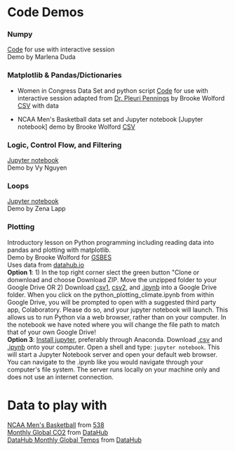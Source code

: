 # Code Demos 

### Numpy
[Code](Numpy_Functions_Variables_Demo.py) for use with interactive session  
Demo by Marlena Duda

### Matplotlib & Pandas/Dictionaries
* Women in Congress Data Set and python script
[Code](NumWomenCongress.py) for use with interactive session adapted from [Dr. Pleuri Pennings](https://github.com/pleunipennings/PlotNumWomenCongress) by Brooke Wolford
[CSV](WomenCongress.csv) with data  


* NCAA Men's Basketball data set and Jupyter notebook
[Jupyter notebook] demo by Brooke Wolford
[CSV](historical-538-ncaa-tournament-model-results.csv)

### Logic, Control Flow, and Filtering 
[Jupyter notebook](Demo_Logic_Control_Flow_and_Filtering.ipynb)  
Demo by Vy Nguyen

### Loops
[Jupyter notebook](loops.ipynb)  
Demo by Zena Lapp

### Plotting
Introductory lesson on Python programming including reading data into pandas and plotting with matplotlib.  
Demo by Brooke Wolford for [GSBES](https://gsbescommunications.wixsite.com/gsbes)  
Uses data from [datahub.io](https://datahub.io/collections/climate-change)  
**Option 1**: 1) In the top right corner slect the green button "Clone or donwnload and choose Download ZIP. Move the unzipped folder to your Google Drive OR 2) Download [csv1](monthly_global_temps.csv), [csv2](co2-mm-mlo.csv), and [.ipynb](python_plotting.ipynb) into a Google Drive folder. When you click on the python_plotting_climate.ipynb from within Google Drive, you will be prompted to open with a suggested third party app, Colaboratory. Please do so, and your jupyter notebook will launch. This allows us to run Python via a web browser, rather than on your computer. In the notebook we have noted where you will change the file path to match that of your own Google Drive!  
**Option 3**: [Install jupyter](https://jupyter.org/install), preferably through Anaconda. Download [.csv](historical-538-ncaa-tournament-model-results.csv) and [.ipynb](python_plotting.ipynb) onto your computer. Open a shell and type: `jupyter notebook`. This will start a Jupyter Notebook server and open your default web browser. You can navigate to the .ipynb like you would navigate through your computer's file system. The server runs locally on your machine only and does not use an internet connection.

# Data to play with
[NCAA Men's Basketball](historical-538-ncaa-tournament-model-results.csv) from [538](https://github.com/fivethirtyeight/data/tree/master/historical-ncaa-forecasts)  
[Monthly Global CO2](test) from [DataHub](https://datahub.io/collections/climate-change)  
[DataHub Monthly Global Temps](test) from [DataHub](https://datahub.io/collections/climate-change)  
